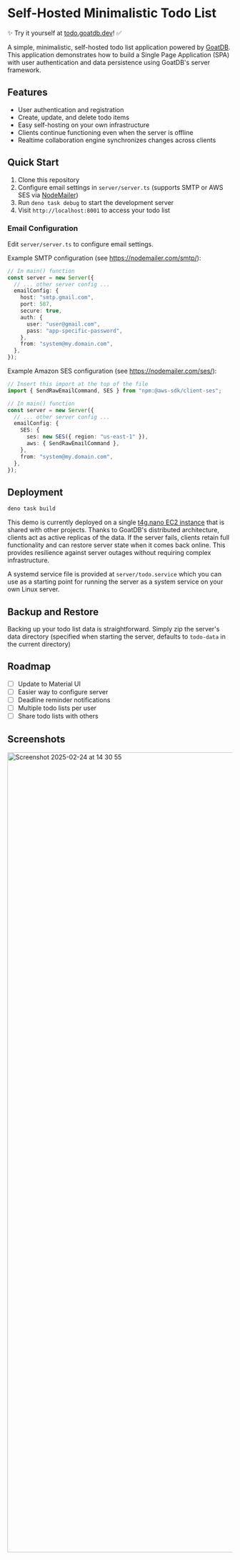 # Self-Hosted Minimalistic Todo List

✨ Try it yourself at [todo.goatdb.dev](https://todo.goatdb.dev)! ✅

A simple, minimalistic, self-hosted todo list application powered by
[GoatDB](https://github.com/goatplatform/goatdb). This application demonstrates
how to build a Single Page Application (SPA) with user authentication and data
persistence using GoatDB's server framework.

## Features

- User authentication and registration
- Create, update, and delete todo items
- Easy self-hosting on your own infrastructure
- Clients continue functioning even when the server is offline
- Realtime collaboration engine synchronizes changes across clients

## Quick Start

1. Clone this repository
2. Configure email settings in `server/server.ts` (supports SMTP or AWS SES via
   [NodeMailer](https://nodemailer.com/))
3. Run `deno task debug` to start the development server
4. Visit `http://localhost:8001` to access your todo list

### Email Configuration

Edit `server/server.ts` to configure email settings.

Example SMTP configuration (see https://nodemailer.com/smtp/):

```ts
// In main() function
const server = new Server({
  // ... other server config ...
  emailConfig: {
    host: "smtp.gmail.com",
    port: 587,
    secure: true,
    auth: {
      user: "user@gmail.com",
      pass: "app-specific-password",
    },
    from: "system@my.domain.com",
  },
});
```

Example Amazon SES configuration (see https://nodemailer.com/ses/):

```ts
// Insert this import at the top of the file
import { SendRawEmailCommand, SES } from "npm:@aws-sdk/client-ses";

// In main() function
const server = new Server({
  // ... other server config ...
  emailConfig: {
    SES: {
      ses: new SES({ region: "us-east-1" }),
      aws: { SendRawEmailCommand },
    },
    from: "system@my.domain.com",
  },
});
```

## Deployment

```bash
deno task build
```

This demo is currently deployed on a single
[t4g.nano EC2 instance](https://aws.amazon.com/ec2/instance-types/t4/) that is
shared with other projects. Thanks to GoatDB's distributed architecture, clients
act as active replicas of the data. If the server fails, clients retain full
functionality and can restore server state when it comes back online. This
provides resilience against server outages without requiring complex
infrastructure.

A systemd service file is provided at `server/todo.service` which you can use as
a starting point for running the server as a system service on your own Linux
server.

## Backup and Restore

Backing up your todo list data is straightforward. Simply zip the server's data
directory (specified when starting the server, defaults to `todo-data` in the
current directory)

## Roadmap

- [ ] Update to Material UI
- [ ] Easier way to configure server
- [ ] Deadline reminder notifications
- [ ] Multiple todo lists per user
- [ ] Share todo lists with others

## Screenshots

<img width="1792" alt="Screenshot 2025-02-24 at 14 30 55" src="https://github.com/user-attachments/assets/206a1f22-929f-458c-8e81-e0205732a6a5" />
